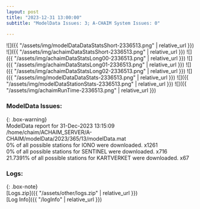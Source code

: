 ```yaml
---
layout: post
title: "2023-12-31 13:00:00"
subtitle: "ModelData Issues: 3; A-CHAIM System Issues: 0"

---
```


![]({{ "/assets/img/modelDataDataStatsShort-2336513.png" | relative_url }})
![]({{ "/assets/img/achaimDataStatsShort-2336513.png" | relative_url }})
![]({{ "/assets/img/achaimDataStatsLong00-2336513.png" | relative_url }})
![]({{ "/assets/img/achaimDataStatsLong01-2336513.png" | relative_url }})
![]({{ "/assets/img/achaimDataStatsLong02-2336513.png" | relative_url }})
![]({{ "/assets/img/modelDataDataStats-2336513.png" | relative_url }})
![]({{ "/assets/img/modelDataStationStats-2336513.png" | relative_url }})
![]({{ "/assets/img/achaimRunTime-2336513.png" | relative_url }})


### ModelData Issues:  
  
{: .box-warning}  
 ModelData report for 31-Dec-2023 13:15:09   
 /home/chaim/ACHAIM_SERVER/A-CHAIM/modelData/2023/365/13/modelData.mat   
 0% of all possible stations for IONO were downloaded. x1261   
 0% of all possible stations for SENTINEL were downloaded. x716   
 21.7391% of all possible stations for KARTVERKET were downloaded. x67   
  


### Logs:  
  
{: .box-note}  
[Logs.zip]({{ "/assets/other/logs.zip" | relative_url }})  
[Log Info]({{ "/logInfo" | relative_url }})  

